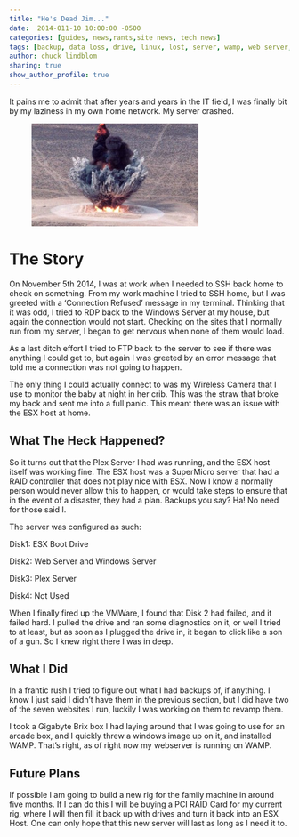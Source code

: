```yaml
---
title: "He's Dead Jim..."
date:  2014-011-10 10:00:00 -0500
categories: [guides, news,rants,site news, tech news]
tags: [backup, data loss, drive, linux, lost, server, wamp, web server, windows]
author: chuck lindblom
sharing: true
show_author_profile: true
---
```


It pains me to admit that after years and years in the IT field, I was finally bit by my laziness in my own home network. My server crashed.


<figure>
	<a href="/images/explosion.jpg"><img src="/images/explosion.jpg" alt=""></a>
</figure>

# The Story

On November 5th 2014, I was at work when I needed to SSH back home to check on something. From my work machine I tried to SSH home, but I was greeted with a &#8216;Connection Refused&#8217; message in my terminal. Thinking that it was odd, I tried to RDP back to the Windows Server at my house, but again the connection would not start. Checking on the sites that I normally run from my server, I began to get nervous when none of them would load.
<!--more-->

As a last ditch effort I tried to FTP back to the server to see if there was anything I could get to, but again I was greeted by an error message that told me a connection was not going to happen.

The only thing I could actually connect to was my Wireless Camera that I use to monitor the baby at night in her crib. This was the straw that broke my back and sent me into a full panic. This meant there was an issue with the ESX host at home.

## What The Heck Happened?

So it turns out that the Plex Server I had was running, and the ESX host itself was working fine. The ESX host was a SuperMicro server that had a RAID controller that does not play nice with ESX. Now I know a normally person would never allow this to happen, or would take steps to ensure that in the event of a disaster, they had a plan. Backups you say? Ha! No need for those said I.

The server was configured as such:

Disk1: ESX Boot Drive
  
Disk2: Web Server and Windows Server
  
Disk3: Plex Server
  
Disk4: Not Used

When I finally fired up the VMWare, I found that Disk 2 had failed, and it failed hard. I pulled the drive and ran some diagnostics on it, or well I tried to at least, but as soon as I plugged the drive in, it began to click like a son of a gun. So I knew right there I was in deep.

## What I Did

In a frantic rush I tried to figure out what I had backups of, if anything. I know I just said I didn&#8217;t have them in the previous section, but I did have two of the seven websites I run, luckily I was working on them to revamp them.

I took a Gigabyte Brix box I had laying around that I was going to use for an arcade box, and I quickly threw a windows image up on it, and installed WAMP. That&#8217;s right, as of right now my webserver is running on WAMP.

## Future Plans

If possible I am going to build a new rig for the family machine in around five months. If I can do this I will be buying a PCI RAID Card for my current rig, where I will then fill it back up with drives and turn it back into an ESX Host. One can only hope that this new server will last as long as I need it to.
